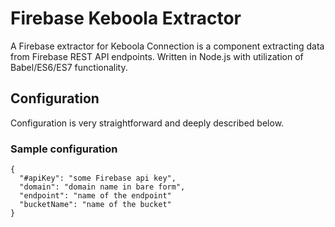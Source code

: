 # Firebase Keboola Extractor

A Firebase extractor for Keboola Connection is a component extracting data from Firebase REST API endpoints. Written in Node.js with utilization of Babel/ES6/ES7 functionality.

## Configuration

Configuration is very straightforward and deeply described below.

### Sample configuration

    {
      "#apiKey": "some Firebase api key",
      "domain": "domain name in bare form",
      "endpoint": "name of the endpoint"
      "bucketName": "name of the bucket"
    }
